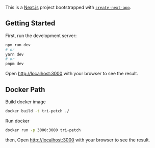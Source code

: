 This is a [Next.js](https://nextjs.org/) project bootstrapped with [`create-next-app`](https://github.com/vercel/next.js/tree/canary/packages/create-next-app).

## Getting Started

First, run the development server:

```bash
npm run dev
# or
yarn dev
# or
pnpm dev
```

Open [http://localhost:3000](http://localhost:3000) with your browser to see the result.


## Docker Path

Build docker image

```bash
docker build -t tri-petch ./
```

Run docker

```bash
docker run -p 3000:3000 tri-petch
```

then, Open [http://localhost:3000](http://localhost:3000) with your browser to see the result.
